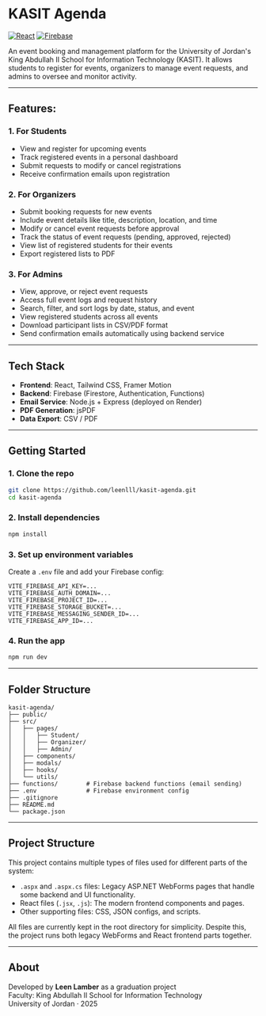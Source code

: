 # KASIT Agenda

[![React](https://img.shields.io/badge/Built%20with-React-61DAFB?logo=react&logoColor=white)](https://reactjs.org/)
[![Firebase](https://img.shields.io/badge/Powered%20by-Firebase-FFCA28?logo=firebase&logoColor=white)](https://firebase.google.com/)

An event booking and management platform for the University of Jordan's King Abdullah II School for Information Technology (KASIT). It allows students to register for events, organizers to manage event requests, and admins to oversee and monitor activity.

---

## Features:

### 1. For Students
- View and register for upcoming events
- Track registered events in a personal dashboard
- Submit requests to modify or cancel registrations
- Receive confirmation emails upon registration

### 2. For Organizers
- Submit booking requests for new events
- Include event details like title, description, location, and time
- Modify or cancel event requests before approval
- Track the status of event requests (pending, approved, rejected)
- View list of registered students for their events
- Export registered lists to PDF

### 3. For Admins
- View, approve, or reject event requests
- Access full event logs and request history
- Search, filter, and sort logs by date, status, and event
- View registered students across all events
- Download participant lists in CSV/PDF format
- Send confirmation emails automatically using backend service

---

##  Tech Stack

- **Frontend**: React, Tailwind CSS, Framer Motion
- **Backend**: Firebase (Firestore, Authentication, Functions)
- **Email Service**: Node.js + Express (deployed on Render)
- **PDF Generation**: jsPDF
- **Data Export**: CSV / PDF

---

##  Getting Started

### 1. Clone the repo
```bash
git clone https://github.com/leenlll/kasit-agenda.git
cd kasit-agenda
```

### 2. Install dependencies
```bash
npm install
```

### 3. Set up environment variables
Create a `.env` file and add your Firebase config:

```env
VITE_FIREBASE_API_KEY=...
VITE_FIREBASE_AUTH_DOMAIN=...
VITE_FIREBASE_PROJECT_ID=...
VITE_FIREBASE_STORAGE_BUCKET=...
VITE_FIREBASE_MESSAGING_SENDER_ID=...
VITE_FIREBASE_APP_ID=...
```

### 4. Run the app
```bash
npm run dev
```

---

##  Folder Structure

```
kasit-agenda/
├── public/
├── src/
│   ├── pages/
│   │   ├── Student/
│   │   ├── Organizer/
│   │   ├── Admin/
│   ├── components/
│   ├── modals/
│   ├── hooks/
│   └── utils/
├── functions/        # Firebase backend functions (email sending)
├── .env              # Firebase environment config
├── .gitignore
├── README.md
└── package.json
```

---

## Project Structure

This project contains multiple types of files used for different parts of the system:

- `.aspx` and `.aspx.cs` files: Legacy ASP.NET WebForms pages that handle some backend and UI functionality.
- React files (`.jsx`, `.js`): The modern frontend components and pages.
- Other supporting files: CSS, JSON configs, and scripts.

All files are currently kept in the root directory for simplicity. Despite this, the project runs both legacy WebForms and React frontend parts together.

---


##  About

Developed by **Leen Lamber** as a graduation project  
Faculty: King Abdullah II School for Information Technology  
University of Jordan · 2025

